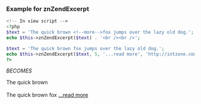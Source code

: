 ### Example for znZendExcerpt

```php
<!-- In view script -->
<?php
$text = 'The quick brown <!--more-->fox jumps over the lazy old dog.';
echo $this->znZendExcerpt($text) . '<br /><br />';

$text = 'The quick brown fox jumps over the lazy old dog.';
echo $this->znZendExcerpt($text, 5, '...read more', 'http://intzone.com');
?>
```
_BECOMES_

The quick brown<br /><br />
The quick brown fox <a href="http://intzone.com">...read more</a>